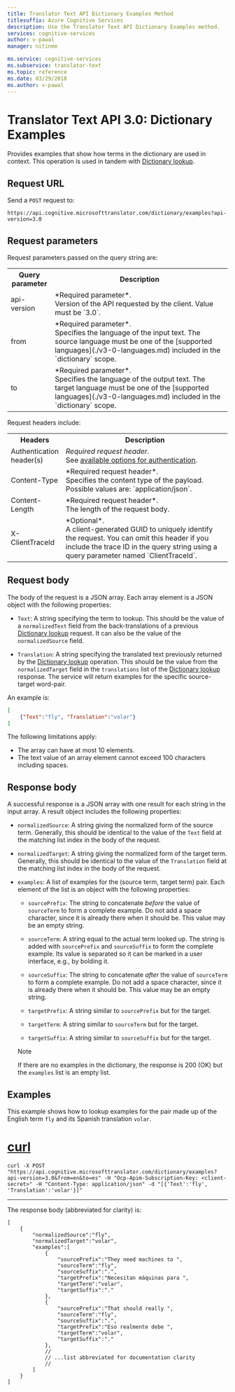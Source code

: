```yaml
---
title: Translator Text API Dictionary Examples Method
titlesuffix: Azure Cognitive Services
description: Use the Translator Text API Dictionary Examples method.
services: cognitive-services
author: v-pawal
manager: nitinme

ms.service: cognitive-services
ms.subservice: translator-text
ms.topic: reference
ms.date: 03/29/2018
ms.author: v-pawal
---
```


# Translator Text API 3.0: Dictionary Examples

Provides examples that show how terms in the dictionary are used in context. This operation is used in tandem with [Dictionary lookup](./v3-0-dictionary-lookup.md).

## Request URL

Send a `POST` request to:

```HTTP
https://api.cognitive.microsofttranslator.com/dictionary/examples?api-version=3.0
```

## Request parameters

Request parameters passed on the query string are:

<table width="100%">
  <th width="20%">Query parameter</th>
  <th>Description</th>
  <tr>
    <td>api-version</td>
    <td>*Required parameter*.<br/>Version of the API requested by the client. Value must be `3.0`.</td>
  </tr>
  <tr>
    <td>from</td>
    <td>*Required parameter*.<br/>Specifies the language of the input text. The source language must be one of the [supported languages](./v3-0-languages.md) included in the `dictionary` scope.</td>
  </tr>
  <tr>
    <td>to</td>
    <td>*Required parameter*.<br/>Specifies the language of the output text. The target language must be one of the [supported languages](./v3-0-languages.md) included in the `dictionary` scope.</td>
  </tr>
</table>

Request headers include:

<table width="100%">
  <th width="20%">Headers</th>
  <th>Description</th>
  <tr>
    <td>Authentication header(s)</td>
    <td><em>Required request header</em>.<br/>See <a href="https://docs.microsoft.com/azure/cognitive-services/translator/reference/v3-0-reference#authentication">available options for authentication</a>.</td>
  </tr>
  <tr>
    <td>Content-Type</td>
    <td>*Required request header*.<br/>Specifies the content type of the payload. Possible values are: `application/json`.</td>
  </tr>
  <tr>
    <td>Content-Length</td>
    <td>*Required request header*.<br/>The length of the request body.</td>
  </tr>
  <tr>
    <td>X-ClientTraceId</td>
    <td>*Optional*.<br/>A client-generated GUID to uniquely identify the request. You can omit this header if you include the trace ID in the query string using a query parameter named `ClientTraceId`.</td>
  </tr>
</table> 

## Request body

The body of the request is a JSON array. Each array element is a JSON object with the following properties:

  * `Text`: A string specifying the term to lookup. This should be the value of a `normalizedText` field from the back-translations of a previous [Dictionary lookup](./v3-0-dictionary-lookup.md) request. It can also be the value of the `normalizedSource` field.

  * `Translation`: A string specifying the translated text previously returned by the [Dictionary lookup](./v3-0-dictionary-lookup.md) operation. This should be the value from the `normalizedTarget` field in the `translations` list of the [Dictionary lookup](./v3-0-dictionary-lookup.md) response. The service will return examples for the specific source-target word-pair.

An example is:

```json
[
    {"Text":"fly", "Translation":"volar"}
]
```

The following limitations apply:

* The array can have at most 10 elements.
* The text value of an array element cannot exceed 100 characters including spaces.

## Response body

A successful response is a JSON array with one result for each string in the input array. A result object includes the following properties:

  * `normalizedSource`: A string giving the normalized form of the source term. Generally, this should be identical to the value of the `Text` field at the matching list index in the body of the request.
    
  * `normalizedTarget`: A string giving the normalized form of the target term. Generally, this should be identical to the value of the `Translation` field at the matching list index in the body of the request.
  
  * `examples`: A list of examples for the (source term, target term) pair. Each element of the list is an object with the following properties:

    * `sourcePrefix`: The string to concatenate _before_ the value of `sourceTerm` to form a complete example. Do not add a space character, since it is already there when it should be. This value may be an empty string.

    * `sourceTerm`: A string equal to the actual term looked up. The string is added with `sourcePrefix` and `sourceSuffix` to form the complete example. Its value is separated so it can be marked in a user interface, e.g., by bolding it.

    * `sourceSuffix`: The string to concatenate _after_ the value of `sourceTerm` to form a complete example. Do not add a space character, since it is already there when it should be. This value may be an empty string.

    * `targetPrefix`: A string similar to `sourcePrefix` but for the target.

    * `targetTerm`: A string similar to `sourceTerm` but for the target.

    * `targetSuffix`: A string similar to `sourceSuffix` but for the target.

    > [!NOTE]
    > If there are no examples in the dictionary, the response is 200 (OK) but the `examples` list is an empty list.

## Examples

This example shows how to lookup examples for the pair made up of the English term `fly` and its Spanish translation `volar`.

# [curl](#tab/curl)

```
curl -X POST "https://api.cognitive.microsofttranslator.com/dictionary/examples?api-version=3.0&from=en&to=es" -H "Ocp-Apim-Subscription-Key: <client-secret>" -H "Content-Type: application/json" -d "[{'Text':'fly', 'Translation':'volar'}]"
```

---

The response body (abbreviated for clarity) is:

```
[
    {
        "normalizedSource":"fly",
        "normalizedTarget":"volar",
        "examples":[
            {
                "sourcePrefix":"They need machines to ",
                "sourceTerm":"fly",
                "sourceSuffix":".",
                "targetPrefix":"Necesitan máquinas para ",
                "targetTerm":"volar",
                "targetSuffix":"."
            },      
            {
                "sourcePrefix":"That should really ",
                "sourceTerm":"fly",
                "sourceSuffix":".",
                "targetPrefix":"Eso realmente debe ",
                "targetTerm":"volar",
                "targetSuffix":"."
            },
            //
            // ...list abbreviated for documentation clarity
            //
        ]
    }
]
```
